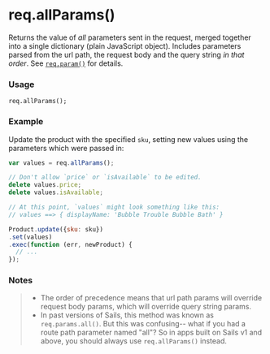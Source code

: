 # req.allParams()

Returns the value of _all_ parameters sent in the request, merged together into a single dictionary (plain JavaScript object). Includes parameters parsed from the url path, the request body and the query string _in that order_. See [`req.param()`](http://sailsjs.com/documentation/reference/request-req/req-param) for details.

### Usage

```usage
req.allParams();
```


### Example

Update the product with the specified `sku`, setting new values using the parameters which were passed in:

```javascript
var values = req.allParams();

// Don't allow `price` or `isAvailable` to be edited.
delete values.price;
delete values.isAvailable;

// At this point, `values` might look something like this:
// values ==> { displayName: 'Bubble Trouble Bubble Bath' }

Product.update({sku: sku})
.set(values)
.exec(function (err, newProduct) {
  // ...
});
```

### Notes

>+ The order of precedence means that url path params will override request body params, which will override query string params.
>+ In past versions of Sails, this method was known as `req.params.all()`.  But this was confusing-- what if you had a route path parameter named "all"?  So in apps built on Sails v1 and above, you should always use `req.allParams()` instead.



<docmeta name="displayName" value="req.allParams()">
<docmeta name="pageType" value="method">


